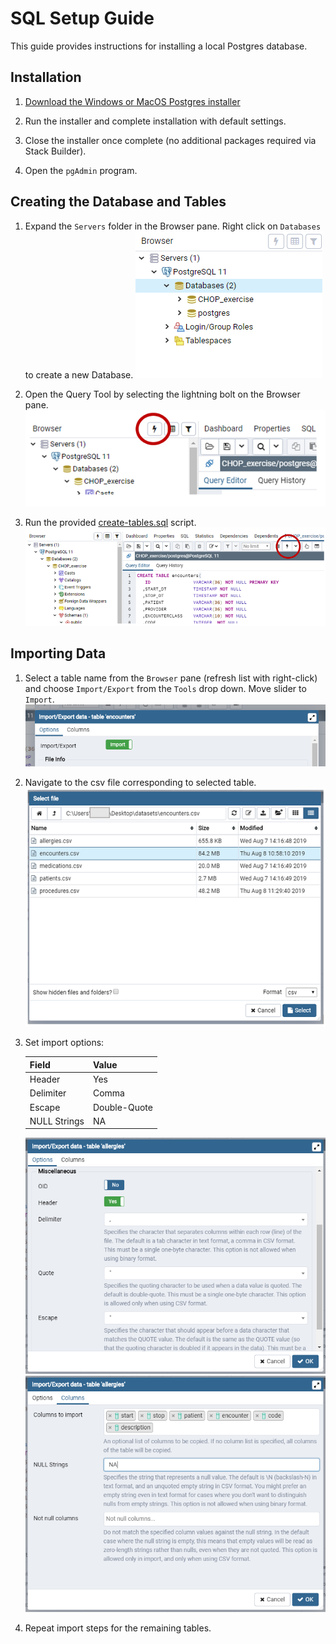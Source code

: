 # SQL Setup Guide

This guide provides instructions for installing a local Postgres database.

## Installation

1. [Download the Windows or MacOS Postgres installer](https://www.enterprisedb.com/downloads/postgres-postgresql-downloads)

2. Run the installer and complete installation with default settings.

3. Close the installer once complete (no additional packages required via Stack Builder).

4. Open the `pgAdmin` program.

## Creating the Database and Tables

1. Expand the `Servers` folder in the Browser pane. Right click on `Databases` to create a new Database.
   ![Create database](images/1-new-db.png)

1. Open the Query Tool by selecting the lightning bolt on the Browser pane.
   ![Open query tool](images/2-query-tool.png)

1. Run the provided [create-tables.sql](create-tables.sql) script.
   ![Run create table script](images/3-create-script.png)

## Importing Data

1. Select a table name from the `Browser` pane (refresh list with right-click) and choose `Import/Export` from the `Tools` drop down. Move slider to `Import`.
   ![Import data](images/4-import-file.png)

1. Navigate to the csv file corresponding to selected table.
   ![Select table](images/5-select-csv.png)

1. Set import options:

   | Field        | Value        |
   | ------------ | ------------ |
   | Header       | Yes          |
   | Delimiter    | Comma        |
   | Escape       | Double-Quote |
   | NULL Strings | NA           |

   ![Set import options](images/6-import-options.png)
   ![Select import columns](images/7-import-columns.png)

1. Repeat import steps for the remaining tables.
